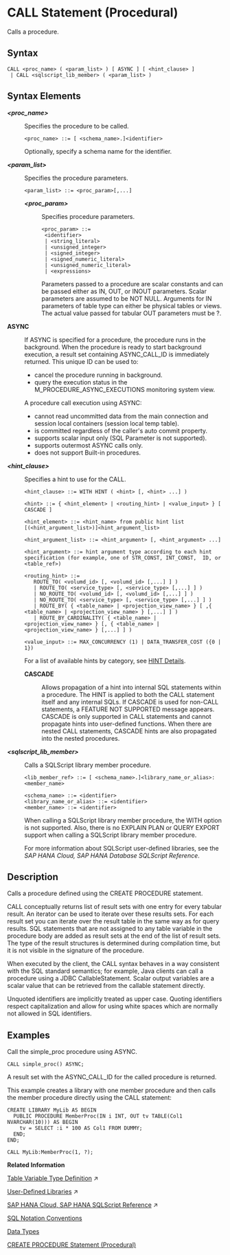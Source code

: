 <!-- loio20d364c175191014b592f500ccb5510c -->

# CALL Statement \(Procedural\)

Calls a procedure.



<a name="loio20d364c175191014b592f500ccb5510c__sql_call_1sql_call_syntax"/>

## Syntax

```
CALL <proc_name> ( <param_list> ) [ ASYNC ] [ <hint_clause> ]
 | CALL <sqlscript_lib_member> ( <param_list> )
```



<a name="loio20d364c175191014b592f500ccb5510c__sql_call_1sql_call_syntax_elements"/>

## Syntax Elements


<dl>
<dt><b>

*<proc\_name\>*

</b></dt>
<dd>

Specifies the procedure to be called.

```
<proc_name> ::= [ <schema_name>.]<identifier>
```

Optionally, specify a schema name for the identifier.



</dd><dt><b>

*<param\_list\>*

</b></dt>
<dd>

Specifies the procedure parameters.

```
<param_list> ::= <proc_param>[,...]
```


<dl>
<dt><b>

*<proc\_param\>*

</b></dt>
<dd>

Specifies procedure parameters.

```
<proc_param> ::=
 <identifier>
 | <string_literal>
 | <unsigned_integer>
 | <signed_integer>
 | <signed_numeric_literal>
 | <unsigned_numeric_literal>
 | <expressions>
```

Parameters passed to a procedure are scalar constants and can be passed either as IN, OUT, or INOUT parameters. Scalar parameters are assumed to be NOT NULL. Arguments for IN parameters of table type can either be physical tables or views. The actual value passed for tabular OUT parameters must be ?.



</dd>
</dl>



</dd><dt><b>

ASYNC

</b></dt>
<dd>

If ASYNC is specified for a procedure, the procedure runs in the background. When the procedure is ready to start background execution, a result set containing ASYNC\_CALL\_ID is immediately returned. This unique ID can be used to:

-   cancel the procedure running in background.
-   query the execution status in the M\_PROCEDURE\_ASYNC\_EXECUTIONS monitoring system view.

A procedure call execution using ASYNC:

-   cannot read uncommitted data from the main connection and session local containers \(session local temp table\).
-   is committed regardless of the caller's auto commit property.
-   supports scalar input only \(SQL Parameter is not supported\).
-   supports outermost ASYNC calls only.
-   does not support Built-in procedures.



</dd><dt><b>

*<hint\_clause\>*

</b></dt>
<dd>

Specifies a hint to use for the CALL.

```
<hint_clause> ::= WITH HINT ( <hint> [, <hint> ...] )

<hint> ::= { <hint_element> | <routing_hint> | <value_input> } [ CASCADE ]

<hint_element> ::= <hint_name> from public hint list [(<hint_argument_list>)]<hint_argument_list>

<hint_argument_list> ::= <hint_argument> [, <hint_argument> ...]

<hint_argument> ::= hint argument type according to each hint specification (for example, one of STR_CONST, INT_CONST,  ID, or <table_ref>)

<routing_hint> ::=
   ROUTE_TO( <volumd_id> [, <volumd_id> [,...] ] )
   | ROUTE_TO( <service_type> [, <service_type> [,...] ] )
   | NO_ROUTE_TO( <volumd_id> [, <volumd_id> [,...] ] )
   | NO_ROUTE_TO( <service_type> [, <service_type> [,...] ] )
   | ROUTE_BY( { <table_name> | <projection_view_name> } [ ,{ <table_name> | <projection_view_name> } [,...] ] )
   | ROUTE_BY_CARDINALITY( { <table_name> | <projection_view_name> } [, { <table_name> | <projection_view_name> } [,...] ] )

<value_input> ::= MAX_CONCURRENCY (1) | DATA_TRANSFER_COST ({0 | 1})
```

For a list of available hints by category, see [HINT Details](hint-details-4ba9edc.md).


<dl>
<dt><b>

CASCADE

</b></dt>
<dd>

Allows propagation of a hint into internal SQL statements within a procedure. The HINT is applied to both the CALL statement itself and any internal SQLs. If CASCADE is used for non-CALL statements, a FEATURE NOT SUPPORTED message appears. CASCADE is only supported in CALL statements and cannot propagate hints into user-defined functions. When there are nested CALL statements, CASCADE hints are also propagated into the nested procedures.



</dd>
</dl>



</dd><dt><b>

*<sqlscript\_lib\_member\>*

</b></dt>
<dd>

Calls a SQLScript library member procedure.

```
<lib_member_ref> ::= [ <schema_name>.]<library_name_or_alias>:<member_name>
 
<schema_name> ::= <identifier>
<library_name_or_alias> ::= <identifier>
<member_name> ::= <identifier>

```

When calling a SQLScript library member procedure, the WITH option is not supported. Also, there is no EXPLAIN PLAN or QUERY EXPORT support when calling a SQLScript library member procedure.

For more information about SQLScript user-defined libraries, see the *SAP HANA Cloud, SAP HANA Database SQLScript Reference*.



</dd>
</dl>



<a name="loio20d364c175191014b592f500ccb5510c__sql_call_1sql_call_description"/>

## Description

Calls a procedure defined using the CREATE PROCEDURE statement.

CALL conceptually returns list of result sets with one entry for every tabular result. An iterator can be used to iterate over these results sets. For each result set you can iterate over the result table in the same way as for query results. SQL statements that are not assigned to any table variable in the procedure body are added as result sets at the end of the list of result sets. The type of the result structures is determined during compilation time, but it is not visible in the signature of the procedure.

When executed by the client, the CALL syntax behaves in a way consistent with the SQL standard semantics; for example, Java clients can call a procedure using a JDBC CallableStatement. Scalar output variables are a scalar value that can be retrieved from the callable statement directly.

Unquoted identifiers are implicitly treated as upper case. Quoting identifiers respect capitalization and allow for using white spaces which are normally not allowed in SQL identifiers.



<a name="loio20d364c175191014b592f500ccb5510c__sql_call_1sql_call_examples"/>

## Examples

Call the simple\_proc procedure using ASYNC.

```
CALL simple_proc() ASYNC;
```

A result set with the ASYNC\_CALL\_ID for the called procedure is returned.

This example creates a library with one member procedure and then calls the member procedure directly using the CALL statement:

```
CREATE LIBRARY MyLib AS BEGIN
  PUBLIC PROCEDURE MemberProc(IN i INT, OUT tv TABLE(Col1 NVARCHAR(10))) AS BEGIN
    tv = SELECT :i * 100 AS Col1 FROM DUMMY;
  END;
END;
 
CALL MyLib:MemberProc(1, ?);
```

**Related Information**  


[Table Variable Type Definition](https://help.sap.com/viewer/d1cb63c8dd8e4c35a0f18aef632687f0/2024_1_QRC/en-US/ea5065d06d14426799d879234d8e3e7b.html "") :arrow_upper_right:

[User-Defined Libraries](https://help.sap.com/viewer/d1cb63c8dd8e4c35a0f18aef632687f0/2024_1_QRC/en-US/7cd14f1931404738a05c5e93e22564af.html "") :arrow_upper_right:

[SAP HANA Cloud, SAP HANA SQLScript Reference](https://help.sap.com/viewer/d1cb63c8dd8e4c35a0f18aef632687f0/2024_1_QRC/en-US/28f2d64d4fab4e789ee0070be418419d.html "This reference describes how to use the SQL extension SAP HANA SQLScript to embed data-intensive application logic into SAP HANA.") :arrow_upper_right:

[SQL Notation Conventions](../sql-notation-conventions-209e0cd.md "SQL syntax notation conventions used in this guide.")

[Data Types](../data-types-20a1569.md "A data type defines the characteristics of a data value. A special value of NULL is included in every data type to indicate the absence of a value.")

[CREATE PROCEDURE Statement \(Procedural\)](create-procedure-statement-procedural-20d4674.md "Creates a procedure that uses the specified programming language.")

